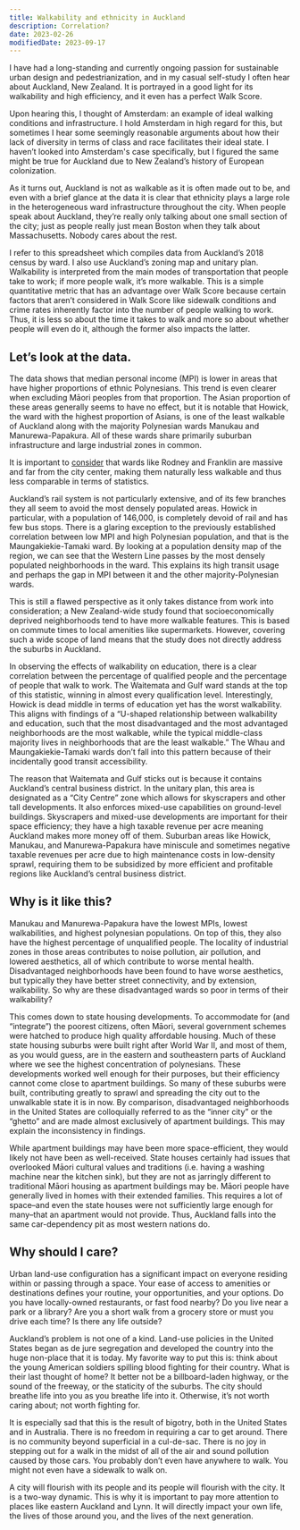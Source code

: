 ```yaml
---
title: Walkability and ethnicity in Auckland
description: Correlation?
date: 2023-02-26
modifiedDate: 2023-09-17
---
```


I have had a long-standing and currently ongoing passion for sustainable urban design and pedestrianization, and in my casual self-study I often hear about Auckland, New Zealand. It is portrayed in a good light for its walkability and high efficiency, and it even has a perfect Walk Score.

Upon hearing this, I thought of Amsterdam: an example of ideal walking conditions and infrastructure. I hold Amsterdam in high regard for this, but sometimes I hear some seemingly reasonable arguments about how their lack of diversity in terms of class and race facilitates their ideal state. I haven’t looked into Amsterdam's case specifically, but I figured the same might be true for Auckland due to New Zealand’s history of European colonization.

As it turns out, Auckland is not as walkable as it is often made out to be, and even with a brief glance at the data it is clear that ethnicity plays a large role in the heterogeneous ward infrastructure throughout the city. When people speak about Auckland, they’re really only talking about one small section of the city; just as people really just mean Boston when they talk about Massachusetts. Nobody cares about the rest.

I refer to this spreadsheet which compiles data from Auckland’s 2018 census by ward. I also use Auckland’s zoning map and unitary plan. Walkability is interpreted from the main modes of transportation that people take to work; if more people walk, it’s more walkable. This is a simple quantitative metric that has an advantage over Walk Score because certain factors that aren’t considered in Walk Score like sidewalk conditions and crime rates inherently factor into the number of people walking to work. Thus, it is less so about the time it takes to walk and more so about whether people will even do it, although the former also impacts the latter.

## Let’s look at the data.

The data shows that median personal income (MPI) is lower in areas that have higher proportions of ethnic Polynesians. This trend is even clearer when excluding Māori peoples from that proportion. The Asian proportion of these areas generally seems to have no effect, but it is notable that Howick, the ward with the highest proportion of Asians, is one of the least walkable of Auckland along with the majority Polynesian wards Manukau and Manurewa-Papakura. All of these wards share primarily suburban infrastructure and large industrial zones in common.

It is important to [consider](japanese-electronica) that wards like Rodney and Franklin are massive and far from the city center, making them naturally less walkable and thus less comparable in terms of statistics.

Auckland’s rail system is not particularly extensive, and of its few branches they all seem to avoid the most densely populated areas. Howick in particular, with a population of 146,000, is completely devoid of rail and has few bus stops. There is a glaring exception to the previously established correlation between low MPI and high Polynesian population, and that is the Maungakiekie-Tamaki ward. By looking at a population density map of the region, we can see that the Western Line passes by the most densely populated neighborhoods in the ward. This explains its high transit usage and perhaps the gap in MPI between it and the other majority-Polynesian wards.

This is still a flawed perspective as it only takes distance from work into consideration; a New Zealand-wide study found that socioeconomically deprived neighborhoods tend to have more walkable features. This is based on commute times to local amenities like supermarkets. However, covering such a wide scope of land means that the study does not directly address the suburbs in Auckland.

In observing the effects of walkability on education, there is a clear correlation between the percentage of qualified people and the percentage of people that walk to work. The Waitemata and Gulf ward stands at the top of this statistic, winning in almost every qualification level. Interestingly, Howick is dead middle in terms of education yet has the worst walkability. This aligns with findings of a “U-shaped relationship between walkability and education, such that the most disadvantaged and the most advantaged neighborhoods are the most walkable, while the typical middle-class majority lives in neighborhoods that are the least walkable.” The Whau and Maungakiekie-Tamaki wards don’t fall into this pattern because of their incidentally good transit accessibility.

The reason that Waitemata and Gulf sticks out is because it contains Auckland’s central business district. In the unitary plan, this area is designated as a “City Centre” zone which allows for skyscrapers and other tall developments. It also enforces mixed-use capabilities on ground-level buildings. Skyscrapers and mixed-use developments are important for their space efficiency; they have a high taxable revenue per acre meaning Auckland makes more money off of them. Suburban areas like Howick, Manukau, and Manurewa-Papakura have miniscule and sometimes negative taxable revenues per acre due to high maintenance costs in low-density sprawl, requiring them to be subsidized by more efficient and profitable regions like Auckland’s central business district.

## Why is it like this?

Manukau and Manurewa-Papakura have the lowest MPIs, lowest walkabilities, and highest polynesian populations. On top of this, they also have the highest percentage of unqualified people. The locality of industrial zones in those areas contributes to noise pollution, air pollution, and lowered aesthetics, all of which contribute to worse mental health. Disadvantaged neighborhoods have been found to have worse aesthetics, but typically they have better street connectivity, and by extension, walkability. So why are these disadvantaged wards so poor in terms of their walkability?

This comes down to state housing developments. To accommodate for (and “integrate”) the poorest citizens, often Māori, several government schemes were hatched to produce high quality affordable housing. Much of these state housing suburbs were built right after World War II, and most of them, as you would guess, are in the eastern and southeastern parts of Auckland where we see the highest concentration of polynesians. These developments worked well enough for their purposes, but their efficiency cannot come close to apartment buildings. So many of these suburbs were built, contributing greatly to sprawl and spreading the city out to the unwalkable state it is in now. By comparison, disadvantaged neighborhoods in the United States are colloquially referred to as the “inner city” or the “ghetto” and are made almost exclusively of apartment buildings. This may explain the inconsistency in findings.

While apartment buildings may have been more space-efficient, they would likely not have been as well-received. State houses certainly had issues that overlooked Māori cultural values and traditions (i.e. having a washing machine near the kitchen sink), but they are not as jarringly different to traditional Māori housing as apartment buildings may be. Māori people have generally lived in homes with their extended families. This requires a lot of space–and even the state houses were not sufficiently large enough for many–that an apartment would not provide. Thus, Auckland falls into the same car-dependency pit as most western nations do.

## Why should I care?

Urban land-use configuration has a significant impact on everyone residing within or passing through a space. Your ease of access to amenities or destinations defines your routine, your opportunities, and your options. Do you have locally-owned restaurants, or fast food nearby? Do you live near a park or a library? Are you a short walk from a grocery store or must you drive each time? Is there any life outside?

Auckland’s problem is not one of a kind. Land-use policies in the United States began as de jure segregation and developed the country into the huge non-place that it is today. My favorite way to put this is: think about the young American soldiers spilling blood fighting for their country. What is their last thought of home? It better not be a billboard-laden highway, or the sound of the freeway, or the staticity of the suburbs. The city should breathe life into you as you breathe life into it. Otherwise, it’s not worth caring about; not worth fighting for.

It is especially sad that this is the result of bigotry, both in the United States and in Australia. There is no freedom in requiring a car to get around. There is no community beyond superficial in a cul-de-sac. There is no joy in stepping out for a walk in the midst of all of the air and sound pollution caused by those cars. You probably don’t even have anywhere to walk. You might not even have a sidewalk to walk on.

A city will flourish with its people and its people will flourish with the city. It is a two-way dynamic. This is why it is important to pay more attention to places like eastern Auckland and Lynn. It will directly impact your own life, the lives of those around you, and the lives of the next generation.
